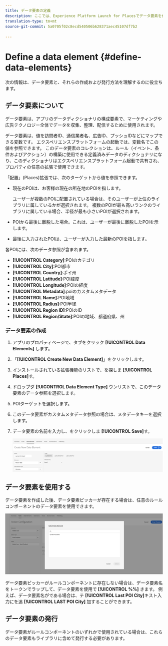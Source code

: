 ```yaml
---
title: データ要素の定義
description: ここでは、Experience Platform Launch for Placesでデータ要素を作成、使用および公開する方法について説明します。
translation-type: tm+mt
source-git-commit: 5a0705f02c8ecd540506b628371aec45107df7b2

---
```



# Define a data element {#define-data-elements}

次の情報は、データ要素と、それらの作成および発行方法を理解するのに役立ちます。

## データ要素について

データ要素は、アプリのデータディクショナリの構成要素で、マーケティングや広告テクノロジー全体でデータを収集、整理、配信するために使用されます。

データ要素は、値を訪問者ID、通信業者名、広告ID、プッシュIDなどにマップできる変数です。 エクスペリエンスプラットフォームの起動では、変数名でこの値を参照できます。 このデータ要素のコレクションは、ルール（イベント、条件およびアクション）の構築に使用できる定義済みデータのディクショナリになり、このディクショナリはエクスペリエンスプラットフォーム起動で共有され、プロパティの任意の拡張で使用できます。

「配置」(Places)拡張では、次のターゲットから値を参照できます。

* 現在のPOIは、お客様の現在の所在地のPOIを指します。

   ユーザーが複数のPOIに配置されている場合は、そのユーザーが上位のライブラリに属しているかが選択されます。 複数のPOIが最も高いランクのライブラリに属している場合、半径が最も小さいPOIが選択されます。
* POIから最後に離脱した場合。これは、ユーザーが最後に離脱したPOIを示します。
* 最後に入力されたPOIは、ユーザーが入力した最新のPOIを指します。

各POIには、次のデータ参照が含まれます。

* **[!UICONTROL Category]**:POIのカテゴリ
* **[!UICONTROL City]**:POI都市
* **[!UICONTROL Country]**:ポイ州
* **[!UICONTROL Latitude]**:POI緯度
* **[!UICONTROL Longitude]**:POIの経度
* **[!UICONTROL Metadata]**:poiのカスタムメタデータ
* **[!UICONTROL Name]**:POI地域
* **[!UICONTROL Radius]**:POI半径
* **[!UICONTROL Region ID]**:POIのID
* **[!UICONTROL Region/State]**:POIの地域、都道府県、州

### データ要素の作成

1. アプリのプロパティページで、タブをクリック **[!UICONTROL Data Elements]** します。

1. 「**[!UICONTROL Create New Data Element]**」をクリックします。

1. インストールされている拡張機能のリストで、を探しま **[!UICONTROL Places]**&#x200B;す。

1. ドロップダ **[!UICONTROL Data Element Type]** ウンリストで、このデータ要素のデータ参照を選択します。

1. POIターゲットを選択します。

1. このデータ要素がカスタムメタデータ参照の場合は、メタデータキーを選択します。

1. データ要素の名前を入力し、をクリックしま **[!UICONTROL Save]**&#x200B;す。

   ![データ要素の作成](/help/assets/create-de-7-v3.png)


## データ要素を使用する

データ要素を作成した後、データ要素ピッカーが存在する場合は、任意のルールコンポーネントのデータ要素を使用できます。

![データ要素の使用](/help/assets/use-de-v2.png)

データ要素ピッカーがルールコンポーネントに存在しない場合は、データ要素名をトークンでラップして、データ要素を使用で **[!UICONTROL %%]** きます。
例えば、データ要素名がである場合は、テ **[!UICONTROL Last POI City]**&#x200B;キスト入力にを追 **[!UICONTROL LAST POI City]** 加することができます。


## データ要素の発行

データ要素がルールコンポーネントのいずれかで使用されている場合は、これらのデータ要素もライブラリに含めて発行する必要があります。
